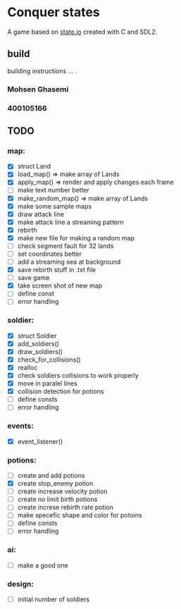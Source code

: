 # Conquer states
A game based on [state.io](https://play.google.com/store/apps/details?id=io.state.fight&hl=fa&gl=US) created with C and SDL2.

## build
building instructions ... .
### Mohsen Ghasemi
### 400105166

## TODO
### map:
- [x] struct Land
- [x] load_map() => make array of Lands
- [x] apply_map() => render and apply changes each frame
- [ ] make text number better
- [x] make_random_map() => make array of Lands
- [x] make some sample maps
- [x] draw attack line
- [x] make attack line a streaming pattern
- [x] rebirth
- [x] make new file for making a random map
- [ ] check segment fault for 32 lands
- [ ] set coordinates better
- [ ] add a streaming sea at background 
- [x] save rebirth stuff in .txt file
- [ ] save game
- [x] take screen shot of new map
- [ ] define const
- [ ] error handling
### soldier:
- [x] struct Soldier
- [x] add_soldiers()
- [x] draw_soldiers()
- [x] check_for_collisions()
- [x] realloc 
- [x] check soldiers collisions to work properly 
- [x] move in paralel lines
- [x] collision detection for potions
- [ ] define consts
- [ ] error handling 
### events:
- [x] event_listener()
### potions:
- [ ] create and add potions
- [x] create stop_enemy potion
- [ ] create increase velocity potion
- [ ] create no limit birth potions
- [ ] create increse rebirth rate potion  
- [ ] make specefic shape and color for potoins
- [ ] define consts
- [ ] error handling
### ai:
- [ ] make a good one
### design:
- [ ] initial number of soldiers


